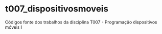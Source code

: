 # t007_dispositivosmoveis
Códigos fonte dos trabalhos da disciplina T007 - Programação dispositivos móveis I
